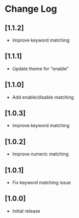 # Change Log

## [1.1.2]

- Improve keyword matching

## [1.1.1]

- Update theme for "enable"

## [1.1.0]

- Add enable/disable matching

## [1.0.3]

- Improve keyword matching

## [1.0.2]

- Improve numeric matching

## [1.0.1]

- Fix keyword matching issue

## [1.0.0]

- Initial release

